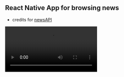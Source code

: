 ## React Native App for browsing news

- credits for [newsAPI](https://newsapi.org/)  
 
![Demo](Screen%20Recording%202019-11-05%20at%2015.32.37.mov)